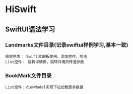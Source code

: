 # HiSwift

## SwiftUI语法学习
### Landmarks文件目录(记录swiftui样例学习,基本一致)
    框架熟悉： SwiftUI画板使用、添加控件、写法
    List控件： 跳转详情页，跳转详情页传递参数
### BookMark文件目录
    List控件：ViewModel实现下拉加载更多数据

